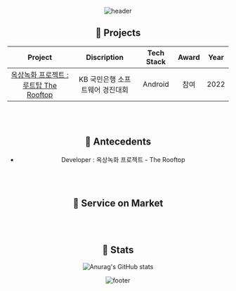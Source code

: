 <div align = "center">
  
![header](https://capsule-render.vercel.app/api?type=waving&color=FFD700&text=%Profile%20%20&height=200&fontSize=90&fontColor=000000)
  
  ## 🌱 Projects

|                        Project                         |               Discription             |       Tech Stack       |Award | Year |
| :----------------------------------------------------: | :----------------------------------: | :--------------------: | :---: | :--:|
| [옥상녹화 프로젝트 : 루트탑 The Rooftop](https://github.com/Min-Jae-Bae/kotlin-rooftop) | KB 국민은행 소프트웨어 경진대회 |  Android  | 참여  | 2022 |

<br><br>

## 🌱 Antecedents
- Developer : 옥상녹화 프로젝트 - The Rooftop


<br><br>
  
  ## 🌱 Service on Market
  <br><br>

  ## :bug: Stats
  
![Anurag's GitHub stats](https://github-readme-stats.vercel.app/api?username=Min-Jae-Bae&show_icons=true&theme=great-gatsby)
  
![footer](https://capsule-render.vercel.app/api?section=footer&type=waving&color=FFD700)
  
</div>
